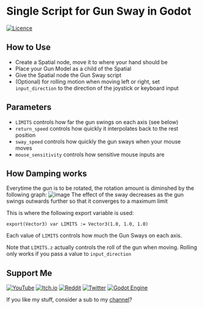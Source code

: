 # Single Script for Gun Sway in Godot

[![Licence](https://img.shields.io/github/license/nekotogd/GunSway_in_One_Script?style=for-the-badge)](./LICENSE)

## How to Use
- Create a Spatial node, move it to where your hand should be
- Place your Gun Model as a child of the Spatial
- Give the Spatial node the Gun Sway script
- (Optional) for rolling motion when moving left or right, set `input_direction` to the direction of the joystick or keyboard input

## Parameters
- `LIMITS` controls how far the gun swings on each axis (see below)
- `return_speed` controls how quickly it interpolates back to the rest position
- `sway_speed` controls how quickly the gun sways when your mouse moves
- `mouse_sensitivity` controls how sensitive mouse inputs are

## How Damping works

Everytime the gun is to be rotated, the rotation amount is diminshed by the following graph:
![image](https://user-images.githubusercontent.com/81257780/173378405-1e8ca28a-caea-4a61-8d13-4aa03134b9c9.png)
The effect of the sway decreases as the gun swings outwards further so that it converges to a maximum limit

This is where the following export variable is used:
```gdscript
export(Vector3) var LIMITS := Vector3(1.0, 1.0, 1.0)
```
Each value of `LIMITS` controls how much the Gun Sways on each axis.

Note that `LIMITS.z` actually controls the roll of the gun when moving. Rolling only works if you pass a value to `input_direction`

## Support Me
[![YouTube](https://img.shields.io/badge/NekotoArts-%23FF0000.svg?style=for-the-badge&logo=YouTube&logoColor=white)](https://www.youtube.com/channel/UCD7K_FECPHTF0z5okAVlh0g/featured) [![Itch.io](https://img.shields.io/badge/Itch-%23FF0B34.svg?style=for-the-badge&logo=Itch.io&logoColor=white)](https://nekotoarts.itch.io/) [![Reddit](https://img.shields.io/badge/Reddit-FF4500?style=for-the-badge&logo=reddit&logoColor=white)](https://reddit.com/user/XDGregory) [![Twitter](https://img.shields.io/badge/NekotoArts-%231DA1F2.svg?style=for-the-badge&logo=Twitter&logoColor=white)](https://twitter.com/NekotoArts) [![Godot Engine](https://img.shields.io/badge/Godot_Shaders-%23FFFFFF.svg?style=for-the-badge&logo=godot-engine)](https://godotshaders.com/author/nekotoarts/)

If you like my stuff, consider a sub to my [channel](https://www.youtube.com/channel/UCD7K_FECPHTF0z5okAVlh0g)?
